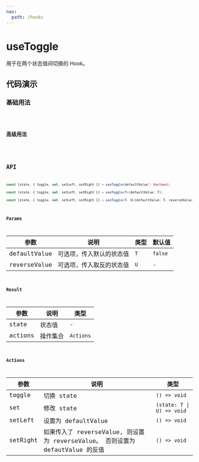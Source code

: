 ```yaml
---
nav:
  path: /hooks
---
```


# useToggle

用于在两个状态值间切换的 Hook。

## 代码演示

### 基础用法

<code src="./demo/demo1.tsx" />

### 高级用法

<code src="./demo/demo2.tsx" />

## API

```typescript
const [state, { toggle, set, setLeft, setRight }] = useToggle(defaultValue?: boolean);

const [state, { toggle, set, setLeft, setRight }] = useToggle<T>(defaultValue: T);

const [state, { toggle, set, setLeft, setRight }] = useToggle<T, U>(defaultValue: T, reverseValue: U);
```

### Params

| 参数         | 说明                     | 类型 | 默认值  |
| ------------ | ------------------------ | ---- | ------- |
| defaultValue | 可选项，传入默认的状态值 | `T`  | `false` |
| reverseValue | 可选项，传入取反的状态值 | `U`  | -       |

### Result

| 参数    | 说明     | 类型      |
| ------- | -------- | --------- |
| state   | 状态值   | -         |
| actions | 操作集合 | `Actions` |

### Actions

| 参数 | 说明 | 类型 |
| --- | --- | --- |
| toggle | 切换 state | `() => void` |
| set | 修改 state | `(state: T \| U) => void` |
| setLeft | 设置为 defaultValue | `() => void` |
| setRight | 如果传入了 reverseValue, 则设置为 reverseValue。 否则设置为 defautValue 的反值 | `() => void` |

